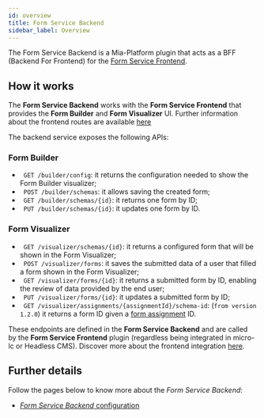 ```yaml
---
id: overview
title: Form Service Backend
sidebar_label: Overview
---
```

The Form Service Backend is a Mia-Platform plugin that acts as a BFF (Backend For Frontend) for the [Form Service Frontend](../form-service-frontend/overview).

## How it works

The **Form Service Backend** works with the **Form Service Frontend** that provides the **Form Builder** and **Form Visualizer** UI. Further information about the frontend routes are available [here](../form-service-frontend/overview#how-it-works)  

The backend service exposes the following APIs:

### Form Builder
- ` GET /builder/config`: it returns the configuration needed to show the Form Builder visualizer;
- ` POST /builder/schemas`: it allows saving the created form;
- ` GET /builder/schemas/{id}`: it returns one form by ID;
- ` PUT /builder/schemas/{id}`: it updates one form by ID.

### Form Visualizer
- ` GET /visualizer/schemas/{id}`: it returns a configured form that will be shown in the Form Visualizer;
- ` POST /visualizer/forms`: it saves the submitted data of a user that filled a form shown in the Form Visualizer;
- ` GET /visualizer/forms/{id}`: it returns a submitted form by ID, enabling the review of data provided by the end user;
- ` PUT /visualizer/forms/{id}`: it updates a submitted form by ID;
- ` GET /visualizer/assignments/{assignmentId}/schema-id`: (`from version 1.2.0`) it returns a form ID given a [form assignment](form_assignments_configuration) ID.

These endpoints are defined in the **Form Service Backend** and are called by the **Form Service Frontend** plugin (regardless being integrated in micro-lc or Headless CMS). Discover more about the frontend integration [here](../form-service-frontend/configuration#integration-with-micro-lc-and-headless-cms).

## Further details

Follow the pages below to know more about the _Form Service Backend_:

- [_Form Service Backend_ configuration](configuration)
